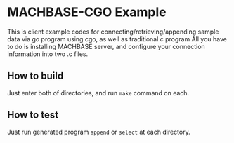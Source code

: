 # MACHBASE-CGO Example
This is client example codes for connecting/retrieving/appending sample data via go program using cgo, as well as traditional c program
All you have to do is installing MACHBASE server, and configure your connection information into two .c files.

## How to build
Just enter both of directories, and run `make` command on each.

## How to test
Just run generated program `append` or `select` at each directory.
